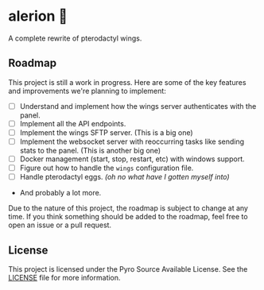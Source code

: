 # alerion 🛫

A complete rewrite of pterodactyl wings.

## Roadmap

This project is still a work in progress. Here are some of the key features and improvements we're planning to implement:

- [ ] Understand and implement how the wings server authenticates with the panel.
- [ ] Implement all the API endpoints.
- [ ] Implement the wings SFTP server. (This is a big one)
- [ ] Implement the websocket server with reoccurring tasks like sending stats to the panel. (This is another big one)
- [ ] Docker management (start, stop, restart, etc) with windows support.
- [ ] Figure out how to handle the `wings` configuration file.
- [ ] Handle pterodactyl eggs. _(oh no what have I gotten myself into)_
- And probably a lot more.

Due to the nature of this project, the roadmap is subject to change at any time. If you think something should be added to the roadmap, feel free to open an issue or a pull request.

## License

This project is licensed under the Pyro Source Available License. See the [LICENSE](LICENSE) file for more information.
